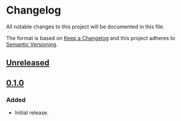 # Changelog

All notable changes to this project will be documented in this file.

The format is based on [Keep a Changelog](http://keepachangelog.com/)
and this project adheres to [Semantic Versioning](http://semver.org/).

## [Unreleased](https://github.com/atomist-skills/npm-version-skill/compare/0.1.0...HEAD)

## [0.1.0](https://github.com/atomist-skills/npm-version-skill/tree/0.1.0)

### Added

-   Initial release.
